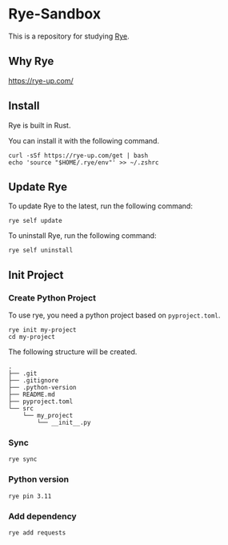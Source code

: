 # Rye-Sandbox
This is a repository for studying [Rye](https://rye-up.com/).


## Why Rye
https://rye-up.com/

## Install
Rye is built in Rust. 

You can install it with the following command.

```shell
curl -sSf https://rye-up.com/get | bash
echo 'source "$HOME/.rye/env"' >> ~/.zshrc
```


## Update Rye
To update Rye to the latest, run the following command:
```shell
rye self update
```
To uninstall Rye, run the following command:
```shell
rye self uninstall
```


## Init Project

### Create Python Project
To use rye, you need a python project based on `pyproject.toml`.

```shell
rye init my-project
cd my-project
```

The following structure will be created.
```
.
├── .git
├── .gitignore
├── .python-version
├── README.md
├── pyproject.toml
└── src
    └── my_project
        └── __init__.py
```

### Sync
```shell
rye sync
```

### Python version
```shell
rye pin 3.11
```

### Add dependency
```shell
rye add requests
```